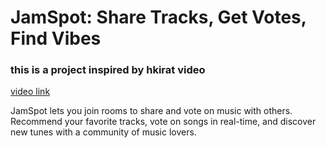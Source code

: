 # JamSpot: Share Tracks, Get Votes, Find Vibes

### this is a project inspired by hkirat video

<a href="https://www.youtube.com/watch?v=GhH1QWY6BDc">video link</a>

JamSpot lets you join rooms to share and vote on music with others. Recommend your favorite tracks, vote on songs in real-time, and discover new tunes with a community of music lovers.
